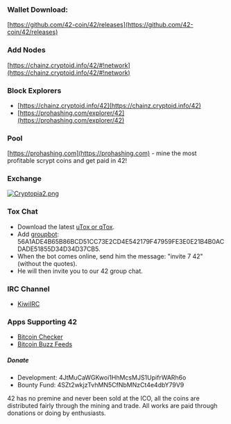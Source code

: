 ### Wallet Download:
[https://github.com/42-coin/42/releases](https://github.com/42-coin/42/releases)

 
### Add Nodes
[https://chainz.cryptoid.info/42/#!network](https://chainz.cryptoid.info/42/#!network)


### Block Explorers
- [https://chainz.cryptoid.info/42](https://chainz.cryptoid.info/42)
- [https://prohashing.com/explorer/42](https://prohashing.com/explorer/42)


### Pool
[https://prohashing.com](https://prohashing.com) - mine the most profitable scrypt coins and get paid in 42!


### Exchange
[![Cryptopia2.png](https://www.cryptopia.co.nz/Content/Images/Cryptopia2.png)](https://www.cryptopia.co.nz/Exchange?market=42_BTC)


### Tox Chat
- Download the latest [uTox or qTox](https://tox.chat/download.html).
- Add [groupbot](https://toxme.io/u/groupbot): 56A1ADE4B65B86BCD51CC73E2CD4E542179F47959FE3E0E21B4B0ACDADE51855D34D34D37CB5.
- When the bot comes online, send him the message: "invite 7 42" (without the quotes).
- He will then invite you to our 42 group chat.


### IRC Channel
- [KiwiIRC](https://kiwiirc.com/client/chat.freenode.net/?nick=username&theme=cli##42coin)


### Apps Supporting 42
- [Bitcoin Checker](https://play.google.com/store/apps/details?id=com.mobnetic.coinguardian)
- [Bitcoin Buzz Feeds](https://play.google.com/store/apps/details?id=bitcoin.buzz.feeds)


##### Donate
- Development: 4JtMuCaWGKwoi1HhMcsMJS1UpifrWARh6o
- Bounty Fund: 4SZt2wkjzTvhMN5CfNbMNzCt4e4dbY79V9


42 has no premine and never been sold at the ICO, all the coins are distributed fairly through the mining and trade.
All works are paid through donations or doing by enthusiasts.
